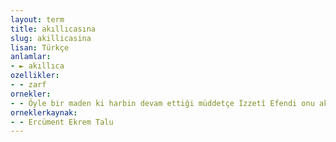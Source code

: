 ```yaml
---
layout: term
title: akıllıcasına
slug: akillicasina
lisan: Türkçe
anlamlar:
- ► akıllıca
ozellikler:
- - zarf
ornekler:
- - Öyle bir maden ki harbin devam ettiği müddetçe İzzetî Efendi onu akıllıcasına işletecek oldu mu idi, ömrünün sonuna kadar refah içerisinde yaşaması işten bile değildi.
orneklerkaynak:
- - Ercüment Ekrem Talu
---
```

